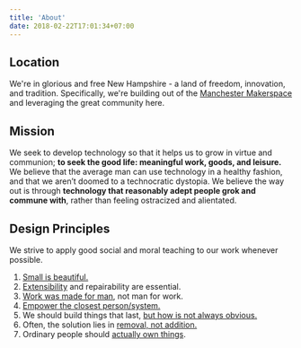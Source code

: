 ```yaml
---
title: 'About'
date: 2018-02-22T17:01:34+07:00
---
```


## Location

We're in glorious and free New Hampshire - a land of freedom, innovation, and tradition. Specifically, we're building out of the [Manchester Makerspace](https://manchestermakerspace.org) and leveraging the great community here.

## Mission

We seek to develop technology so that it helps us to grow in virtue and communion; **to seek the good life: meaningful work, goods, and leisure.** We believe that the average man can use technology in a healthy fashion, and that we aren’t doomed to a technocratic dystopia. We believe the way out is through **technology that reasonably adept people grok and commune with**, rather than feeling ostracized and alientated.

## Design Principles

We strive to apply good social and moral teaching to our work whenever possible.

1. [Small is beautiful.](https://en.wikipedia.org/wiki/Small_Is_Beautiful)
2. [Extensibility](https://www.machinaeexdeo.com/p/extensible-technology) and repairability are essential.
3. [Work was made for man](https://www.vatican.va/content/john-paul-ii/en/encyclicals/documents/hf_jp-ii_enc_14091981_laborem-exercens.html), not man for work.
4. [Empower the closest person/system.](https://www.vatican.va/content/leo-xiii/en/encyclicals/documents/hf_l-xiii_enc_15051891_rerum-novarum.html)
5. We should build things that last, [but how is not always obvious.](https://wrathofgnon.substack.com/p/the-100-year-well)
6. Often, the solution lies in [removal, not addition.](https://suckless.org/philosophy/)
7. Ordinary people should [actually own things](https://doctorow.medium.com/about-those-kill-switched-ukrainian-tractors-bc93f471b9c8). 